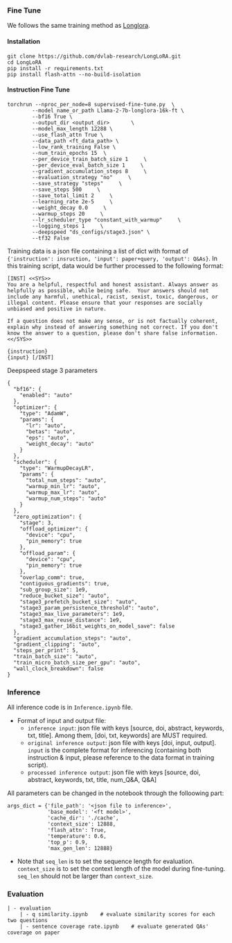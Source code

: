 ### Fine Tune
We follows the same training method as [Longlora](https://github.com/dvlab-research/LongLoRA).

#### Installation
```
git clone https://github.com/dvlab-research/LongLoRA.git
cd LongLoRA
pip install -r requirements.txt
pip install flash-attn --no-build-isolation
```

#### Instruction Fine Tune
```
torchrun --nproc_per_node=8 supervised-fine-tune.py  \
        --model_name_or_path Llama-2-7b-longlora-16k-ft \
        --bf16 True \
        --output_dir <output_dir>       \
        --model_max_length 12288 \
        --use_flash_attn True \
        --data_path <ft_data_path> \
        --low_rank_training False \
        --num_train_epochs 15  \
        --per_device_train_batch_size 1     \
        --per_device_eval_batch_size 1     \
        --gradient_accumulation_steps 8     \
        --evaluation_strategy "no"     \
        --save_strategy "steps"     \
        --save_steps 500     \
        --save_total_limit 2     \
        --learning_rate 2e-5     \
        --weight_decay 0.0     \
        --warmup_steps 20     \
        --lr_scheduler_type "constant_with_warmup"     \
        --logging_steps 1     \
        --deepspeed "ds_configs/stage3.json" \
        --tf32 False
```
Training data is a json file containing a list of dict with format of `{'instruction': insruction, 'input': paper+query, 'output': Q&As}`.
In this training script, data would be further processed to the following format:
```
[INST] <<SYS>>
You are a helpful, respectful and honest assistant. Always answer as helpfully as possible, while being safe.  Your answers should not include any harmful, unethical, racist, sexist, toxic, dangerous, or illegal content. Please ensure that your responses are socially unbiased and positive in nature.

If a question does not make any sense, or is not factually coherent, explain why instead of answering something not correct. If you don't know the answer to a question, please don't share false information.
<</SYS>> 

{instruction}
{input} [/INST]
```

Deepspeed stage 3 parameters
```
{
  "bf16": {
    "enabled": "auto"
  },
  "optimizer": {
    "type": "AdamW",
    "params": {
      "lr": "auto",
      "betas": "auto",
      "eps": "auto",
      "weight_decay": "auto"
    }
  },
  "scheduler": {
    "type": "WarmupDecayLR",
    "params": {
      "total_num_steps": "auto",
      "warmup_min_lr": "auto",
      "warmup_max_lr": "auto",
      "warmup_num_steps": "auto"
    }
  },
  "zero_optimization": {
    "stage": 3,
    "offload_optimizer": {
      "device": "cpu",
      "pin_memory": true
    },
    "offload_param": {
      "device": "cpu",
      "pin_memory": true
    },
    "overlap_comm": true,
    "contiguous_gradients": true,
    "sub_group_size": 1e9,
    "reduce_bucket_size": "auto",
    "stage3_prefetch_bucket_size": "auto",
    "stage3_param_persistence_threshold": "auto",
    "stage3_max_live_parameters": 1e9,
    "stage3_max_reuse_distance": 1e9,
    "stage3_gather_16bit_weights_on_model_save": false
  },
  "gradient_accumulation_steps": "auto",
  "gradient_clipping": "auto",
  "steps_per_print": 5,
  "train_batch_size": "auto",
  "train_micro_batch_size_per_gpu": "auto",
  "wall_clock_breakdown": false
}
```

### Inference
All inference code is in `Inference.ipynb` file.
- Format of input and output file:
    - `inference input`: json file with keys [source, doi, abstract, keywords, txt, title]. Among them, [doi, txt, keywords] are MUST required.
    -  `original inference output`: json file with keys [doi, input, output]. `input` is the complete format for inferencing (containing both instruction & input, please reference to the data format in training script).
    -  `processed inference output`: json file with keys [source, doi, abstract, keywords, txt, title, num_Q&A, Q&A]


All parameters can be changed in the notebook through the folloowing part:
```
args_dict = {'file_path': '<json file to inference>', 
             'base_model': '<ft model>', 
             'cache_dir': './cache', 
             'context_size': 12888, 
             'flash_attn': True, 
             'temperature': 0.6, 
             'top_p': 0.9, 
             'max_gen_len': 12888}
```
- Note that `seq_len` is to set the sequence length for evaluation. `context_size` is to set the context length of the model during fine-tuning. `seq_len` should not be larger than `context_size`.

### Evaluation
```
| - evaluation
    | - q similarity.ipynb    # evaluate similarity scores for each two questions
    | - sentence coverage rate.ipynb    # evaluate generated QAs' coverage on paper
```
